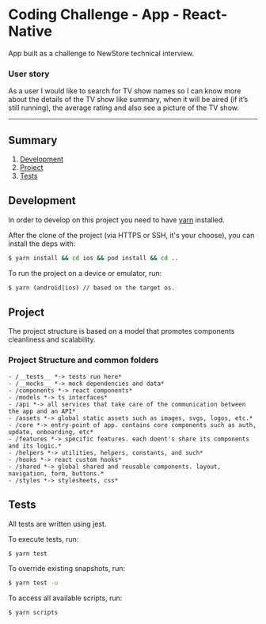 # Coding Challenge - App - React-Native

App built as a challenge to NewStore technical interview.

### User story
As a user I would like to search for TV show names so I can know more about the details of the TV show like summary, when it will be aired (if it’s still running), the average rating and also see a picture of the TV show.

---

## Summary

1. [Development](#development)
2. [Project](#project)
3. [Tests](#tests)

## Development

In order to develop on this project you need to have [yarn](https://yarnpkg.com/) installed.

After the clone of the project (via HTTPS or SSH, it's your choose), you can install the deps with:

```bash
$ yarn install && cd ios && pod install && cd ..
```

To run the project on a device or emulator, run:

```bash
$ yarn (android|ios) // based on the target os.
```

## Project

The project structure is based on a model that promotes components cleanliness and scalability.

### Project Structure and common folders

    - /__tests__ *-> tests run here*
    - /__mocks__ *-> mock dependencies and data*
    - /components *-> react components*
    - /models *-> ts interfaces*
    - /api *-> all services that take care of the communication between the app and an API*
    - /assets *-> global static assets such as images, svgs, logos, etc.*
    - /core *-> entry-point of app. contains core components such as auth, update, onboarding, etc*
    - /features *-> specific features. each doent's share its components and its logic.*
    - /helpers *-> utilities, helpers, constants, and such*
    - /hooks *-> react custom hooks*
    - /shared *-> global shared and reusable components. layout, navigation, form, buttons.*
    - /styles *-> stylesheets, css*

## Tests

All tests are written using jest.

To execute tests, run:

```bash
$ yarn test
```

To override existing snapshots, run:

```bash
$ yarn test -u
```

To access all available scripts, run:

```bash
$ yarn scripts
```
